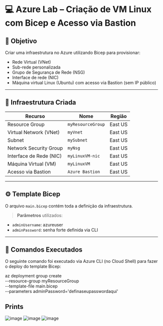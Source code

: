 # 💻 Azure Lab – Criação de VM Linux com Bicep e Acesso via Bastion

## 🎯 Objetivo

Criar uma infraestrutura no Azure utilizando Bicep para provisionar:

- Rede Virtual (VNet)
- Sub-rede personalizada
- Grupo de Segurança de Rede (NSG)
- Interface de rede (NIC)
- Máquina virtual Linux (Ubuntu) com acesso via Bastion (sem IP público)

---

## 🧱 Infraestrutura Criada

| Recurso                  | Nome            | Região        |
|--------------------------|------------------|---------------|
| Resource Group           | `myResourceGroup`| East US  |
| Virtual Network (VNet)   | `myVnet`         | East US  |
| Subnet                  | `mySubnet`        | East US  |
| Network Security Group   | `myNsg`          | East US  |
| Interface de Rede (NIC)  | `myLinuxVM-nic`  | East US  |
| Máquina Virtual (VM)     | `myLinuxVM`      | East US  |
| Acesso via Bastion       | `Azure Bastion`  | East US  |

---

## ⚙️ Template Bicep

O arquivo `main.bicep` contém toda a definição da infraestrutura.

> **Parâmetros** utilizados:
- `adminUsername`: azureuser
- `adminPassword`: senha forte definida via CLI

---

## 🚀 Comandos Executados
O seguinte comando foi executado via Azure CLI (no Cloud Shell) para fazer o deploy do template Bicep:

az deployment group create \
  --resource-group myResourceGroup \
  --template-file main.bicep \
  --parameters adminPassword='definaseupasswordaqui'

 ## Prints
![image](https://github.com/user-attachments/assets/1389abcc-1a1a-4308-b51c-22d35a885164)
![image](https://github.com/user-attachments/assets/9c070c1c-b9de-4041-b904-39ba74e81261)
![image](https://github.com/user-attachments/assets/d2e63f57-1065-47fc-99b9-af8bd66b1e02)


